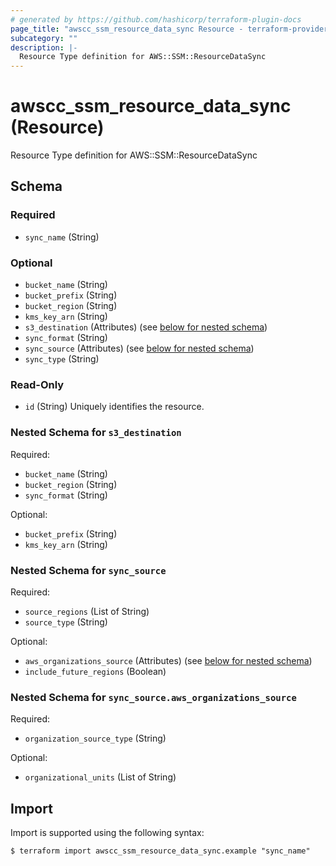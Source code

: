 ```yaml
---
# generated by https://github.com/hashicorp/terraform-plugin-docs
page_title: "awscc_ssm_resource_data_sync Resource - terraform-provider-awscc"
subcategory: ""
description: |-
  Resource Type definition for AWS::SSM::ResourceDataSync
---
```


# awscc_ssm_resource_data_sync (Resource)

Resource Type definition for AWS::SSM::ResourceDataSync



<!-- schema generated by tfplugindocs -->
## Schema

### Required

- `sync_name` (String)

### Optional

- `bucket_name` (String)
- `bucket_prefix` (String)
- `bucket_region` (String)
- `kms_key_arn` (String)
- `s3_destination` (Attributes) (see [below for nested schema](#nestedatt--s3_destination))
- `sync_format` (String)
- `sync_source` (Attributes) (see [below for nested schema](#nestedatt--sync_source))
- `sync_type` (String)

### Read-Only

- `id` (String) Uniquely identifies the resource.

<a id="nestedatt--s3_destination"></a>
### Nested Schema for `s3_destination`

Required:

- `bucket_name` (String)
- `bucket_region` (String)
- `sync_format` (String)

Optional:

- `bucket_prefix` (String)
- `kms_key_arn` (String)


<a id="nestedatt--sync_source"></a>
### Nested Schema for `sync_source`

Required:

- `source_regions` (List of String)
- `source_type` (String)

Optional:

- `aws_organizations_source` (Attributes) (see [below for nested schema](#nestedatt--sync_source--aws_organizations_source))
- `include_future_regions` (Boolean)

<a id="nestedatt--sync_source--aws_organizations_source"></a>
### Nested Schema for `sync_source.aws_organizations_source`

Required:

- `organization_source_type` (String)

Optional:

- `organizational_units` (List of String)

## Import

Import is supported using the following syntax:

```shell
$ terraform import awscc_ssm_resource_data_sync.example "sync_name"
```
